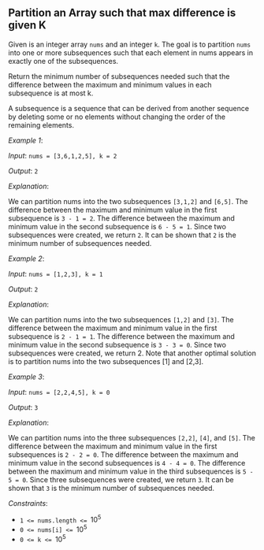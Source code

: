 
## Partition an Array such that max difference is given K 
 
Given is an integer array `nums` and an integer `k`. The goal is to partition `nums` into one or more subsequences 
such that each element in nums appears in exactly one of the subsequences.

Return the minimum number of subsequences needed such that the difference between the maximum and minimum values in
 each subsequence is at most k.

A subsequence is a sequence that can be derived from another sequence by deleting some or no elements without changing
 the order of the remaining elements.


 

_Example 1_:

*Input*: `nums = [3,6,1,2,5], k = 2`

*Output*: `2`

*Explanation*:

We can partition nums into the two subsequences `[3,1,2]` and `[6,5]`.
The difference between the maximum and minimum value in the first subsequence is `3 - 1 = 2`.
The difference between the maximum and minimum value in the second subsequence is `6 - 5 = 1`.
Since two subsequences were created, we return `2`. It can be shown that `2` is the minimum number of subsequences needed.

_Example 2_:

*Input*: `nums = [1,2,3], k = 1`

*Output*: `2`

*Explanation*:

We can partition nums into the two subsequences `[1,2]` and `[3]`.
The difference between the maximum and minimum value in the first subsequence is `2 - 1 = 1`.
The difference between the maximum and minimum value in the second subsequence is `3 - 3 = 0`.
Since two subsequences were created, we return 2. Note that another optimal solution is to partition nums into the 
two subsequences [1] and [2,3].

_Example 3_:

*Input*: `nums = [2,2,4,5], k = 0`

*Output*: `3`

*Explanation*:

We can partition nums into the three subsequences `[2,2]`, `[4]`, and `[5]`.
The difference between the maximum and minimum value in the first subsequences is `2 - 2 = 0`.
The difference between the maximum and minimum value in the second subsequences is `4 - 4 = 0`.
The difference between the maximum and minimum value in the third subsequences is `5 - 5 = 0`.
Since three subsequences were created, we return `3`. It can be shown that `3` is the minimum number of subsequences needed.
 

_Constraints_:

- `1 <= nums.length <= `$10^5$
- `0 <= nums[i] <= `$10^5$
- `0 <= k <= `$10^5$
